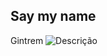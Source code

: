 ## Say my name
Gintrem
![Descrição](https://en.wikipedia.org/wiki/Python_%28programming_language%29)

